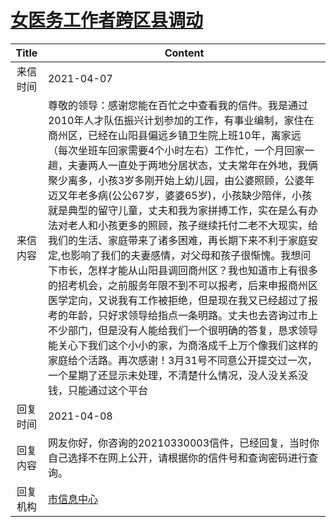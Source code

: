 # <a href="http://www.shangluo.gov.cn/zmhd/ldxxxx.jsp?urltype=leadermail.LeaderMailContentUrl&wbtreeid=1112&leadermailid=7120">女医务工作者跨区县调动</a>
| Title |                                                                                                                                                                                                                                                                   Content                                                                                                                                                                                                                                                                    |
|:-----:|----------------------------------------------------------------------------------------------------------------------------------------------------------------------------------------------------------------------------------------------------------------------------------------------------------------------------------------------------------------------------------------------------------------------------------------------------------------------------------------------------------------------------------------------|
| 来信时间  | 2021-04-07                                                                                                                                                                                                                                                                                                                                                                                                                                                                                                                                   |
| 来信内容  | 尊敬的领导：感谢您能在百忙之中查看我的信件。我是通过2010年人才队伍振兴计划参加的工作，有事业编制，家住在商州区，已经在山阳县偏远乡镇卫生院上班10年，离家远（每次坐班车回家需要4个小时左右）工作忙，一个月回家一趟，夫妻两人一直处于两地分居状态，丈夫常年在外地，我俩聚少离多，小孩3岁多刚开始上幼儿园，由公婆照顾，公婆年迈又年老多病(公公67岁，婆婆65岁)，小孩缺少陪伴，小孩就是典型的留守儿童，丈夫和我为家拼搏工作，实在是么有办法对老人和小孩更多的照顾，孩子继续托付二老不大现实，给我们的生活、家庭带来了诸多困难，再长期下来不利于家庭安定,也影响了我们的夫妻感情，对父母和孩子很惭愧。我想问下市长，怎样才能从山阳县调回商州区？我也知道市上有很多的招考机会，之前服务年限不到不可以报考，后来申报商州区医学定向，又说我有工作被拒绝，但是现在我又已经超过了报考的年龄，只好求领导给指点一条明路。丈夫也去咨询过市上不少部门，但是没有人能给我们一个很明确的答复，恳求领导能关心下我们这个小小的家，为商洛成千上万个像我们这样的家庭给个活路。再次感谢！3月31号不同意公开提交过一次，一个星期了还显示未处理，不清楚什么情况，没人没关系没钱，只能通过这个平台 |
| 回复时间  | 2021-04-08                                                                                                                                                                                                                                                                                                                                                                                                                                                                                                                                   |
| 回复内容  | 网友你好，你咨询的20210330003信件，已经回复，当时你自己选择不在网上公开，请根据你的信件号和查询密码进行查询。                                                                                                                                                                                                                                                                                                                                                                                                                                                                                 |
| 回复机构  | <a href="../../categories/agencies/市信息中心.md">市信息中心</a>                                                                                                                                                                                                                                                                                                                                                                                                                                                                                         |
